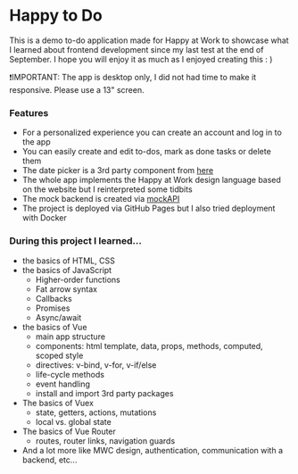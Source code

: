 # Happy to Do

This is a demo to-do application made for Happy at Work to showcase what I learned about frontend development since my last test at the end of September. I hope you will enjoy it as much as I enjoyed creating this : )

❗️IMPORTANT: The app is desktop only, I did not had time to make it responsive. Please use a 13" screen.

### Features

- For a personalized experience you can create an account and log in to the app
- You can easily create and edit to-dos, mark as done tasks or delete them
- The date picker is a 3rd party component from [here](https://www.npmjs.com/package/vue-ctk-date-time-picker)
- The whole app implements the Happy at Work design language based on the website but I reinterpreted some tidbits
- The mock backend is created via [mockAPI](https://www.mockapi.io)
- The project is deployed via GitHub Pages but I also tried deployment with Docker

### During this project I learned...

- the basics of HTML, CSS
- the basics of JavaScript
  - Higher-order functions
  - Fat arrow syntax
  - Callbacks
  - Promises
  - Async/await
- the basics of Vue
  - main app structure
  - components: html template, data, props, methods, computed, scoped style
  - directives: v-bind, v-for, v-if/else
  - life-cycle methods
  - event handling
  - install and import 3rd party packages
- The basics of Vuex
    - state, getters, actions, mutations
    - local vs. global state
- The basics of Vue Router
    - routes, router links, navigation guards
- And a lot more like MWC design, authentication, communication with a backend, etc...
